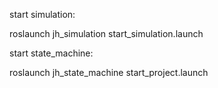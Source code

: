 start simulation:

roslaunch jh_simulation start_simulation.launch

start state_machine:

roslaunch jh_state_machine start_project.launch